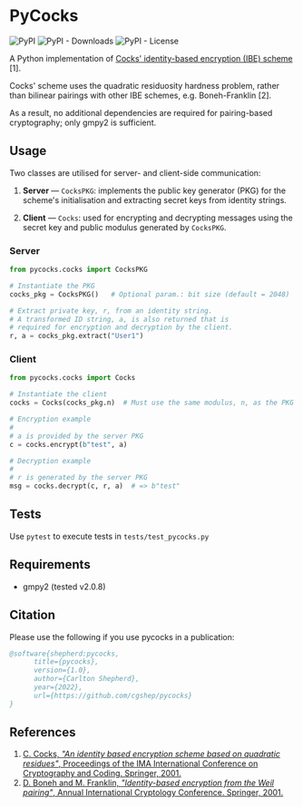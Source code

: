 # PyCocks

<p>
   <img alt="PyPI" src="https://img.shields.io/pypi/v/pycocks">
   <img alt="PyPI - Downloads" src="https://img.shields.io/pypi/dm/pycocks">
   <img alt="PyPI - License" src="https://img.shields.io/pypi/l/pycocks?label=license">
</p>

A Python implementation of [Cocks' identity-based encryption (IBE) scheme](https://en.wikipedia.org/wiki/Cocks_IBE_scheme) [1].

Cocks' scheme uses the quadratic residuosity hardness problem, rather than bilinear pairings with other IBE schemes, e.g. Boneh-Franklin [2]. 

As a result, no additional dependencies are required for pairing-based cryptography; only gmpy2 is sufficient.

## Usage

Two classes are utilised for server- and client-side communication:

1. **Server** &mdash;  ```CocksPKG```: implements the public key generator (PKG) for the scheme's initialisation and extracting secret keys from identity strings.

2. **Client** &mdash; ```Cocks```: used for encrypting and decrypting messages using the secret key and public modulus generated by ```CocksPKG```.

### Server
```python
from pycocks.cocks import CocksPKG

# Instantiate the PKG
cocks_pkg = CocksPKG()   # Optional param.: bit size (default = 2048)

# Extract private key, r, from an identity string.
# A transformed ID string, a, is also returned that is
# required for encryption and decryption by the client.
r, a = cocks_pkg.extract("User1")
```

### Client
```python
from pycocks.cocks import Cocks

# Instantiate the client
cocks = Cocks(cocks_pkg.n)  # Must use the same modulus, n, as the PKG

# Encryption example
#
# a is provided by the server PKG
c = cocks.encrypt(b"test", a)

# Decryption example
#
# r is generated by the server PKG
msg = cocks.decrypt(c, r, a)  # => b"test"
```

## Tests

Use ```pytest``` to execute tests in ```tests/test_pycocks.py```

## Requirements

- gmpy2 (tested v2.0.8)

## Citation

Please use the following if you use pycocks in a publication:

```bibtex
@software{shepherd:pycocks,
      title={pycocks},
      version={1.0},
      author={Carlton Shepherd},
      year={2022},
      url={https://github.com/cgshep/pycocks}
}
```

## References

1. [C. Cocks, *"An identity based encryption scheme based on quadratic residues"*, Proceedings of the IMA International Conference on Cryptography and Coding. Springer, 2001.](https://link.springer.com/chapter/10.1007/3-540-45325-3_32)
2. [D. Boneh and M. Franklin, *"Identity-based encryption from the Weil pairing"*, Annual International Cryptology Conference. Springer, 2001.](https://search.proquest.com/docview/918831320?pq-origsite=gscholar)
